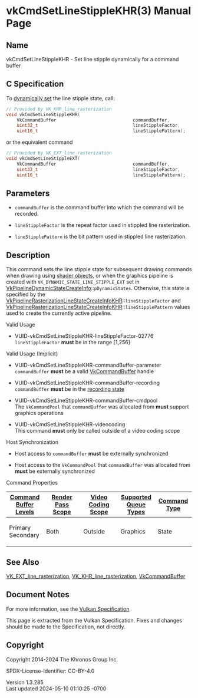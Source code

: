 # vkCmdSetLineStippleKHR(3) Manual Page

## Name

vkCmdSetLineStippleKHR - Set line stipple dynamically for a command
buffer



## <a href="#_c_specification" class="anchor"></a>C Specification

To <a
href="https://registry.khronos.org/vulkan/specs/1.3-extensions/html/vkspec.html#pipelines-dynamic-state"
target="_blank" rel="noopener">dynamically set</a> the line stipple
state, call:

``` c
// Provided by VK_KHR_line_rasterization
void vkCmdSetLineStippleKHR(
    VkCommandBuffer                             commandBuffer,
    uint32_t                                    lineStippleFactor,
    uint16_t                                    lineStipplePattern);
```

or the equivalent command

``` c
// Provided by VK_EXT_line_rasterization
void vkCmdSetLineStippleEXT(
    VkCommandBuffer                             commandBuffer,
    uint32_t                                    lineStippleFactor,
    uint16_t                                    lineStipplePattern);
```

## <a href="#_parameters" class="anchor"></a>Parameters

- `commandBuffer` is the command buffer into which the command will be
  recorded.

- `lineStippleFactor` is the repeat factor used in stippled line
  rasterization.

- `lineStipplePattern` is the bit pattern used in stippled line
  rasterization.

## <a href="#_description" class="anchor"></a>Description

This command sets the line stipple state for subsequent drawing commands
when drawing using <a
href="https://registry.khronos.org/vulkan/specs/1.3-extensions/html/vkspec.html#shaders-objects"
target="_blank" rel="noopener">shader objects</a>, or when the graphics
pipeline is created with `VK_DYNAMIC_STATE_LINE_STIPPLE_EXT` set in
[VkPipelineDynamicStateCreateInfo](https://registry.khronos.org/vulkan/specs/1.3-extensions/man/html/VkPipelineDynamicStateCreateInfo.html)::`pDynamicStates`.
Otherwise, this state is specified by the
[VkPipelineRasterizationLineStateCreateInfoKHR](https://registry.khronos.org/vulkan/specs/1.3-extensions/man/html/VkPipelineRasterizationLineStateCreateInfoKHR.html)::`lineStippleFactor`
and
[VkPipelineRasterizationLineStateCreateInfoKHR](https://registry.khronos.org/vulkan/specs/1.3-extensions/man/html/VkPipelineRasterizationLineStateCreateInfoKHR.html)::`lineStipplePattern`
values used to create the currently active pipeline.

Valid Usage

- <a href="#VUID-vkCmdSetLineStippleKHR-lineStippleFactor-02776"
  id="VUID-vkCmdSetLineStippleKHR-lineStippleFactor-02776"></a>
  VUID-vkCmdSetLineStippleKHR-lineStippleFactor-02776  
  `lineStippleFactor` **must** be in the range \[1,256\]

Valid Usage (Implicit)

- <a href="#VUID-vkCmdSetLineStippleKHR-commandBuffer-parameter"
  id="VUID-vkCmdSetLineStippleKHR-commandBuffer-parameter"></a>
  VUID-vkCmdSetLineStippleKHR-commandBuffer-parameter  
  `commandBuffer` **must** be a valid
  [VkCommandBuffer](https://registry.khronos.org/vulkan/specs/1.3-extensions/man/html/VkCommandBuffer.html) handle

- <a href="#VUID-vkCmdSetLineStippleKHR-commandBuffer-recording"
  id="VUID-vkCmdSetLineStippleKHR-commandBuffer-recording"></a>
  VUID-vkCmdSetLineStippleKHR-commandBuffer-recording  
  `commandBuffer` **must** be in the [recording
  state](#commandbuffers-lifecycle)

- <a href="#VUID-vkCmdSetLineStippleKHR-commandBuffer-cmdpool"
  id="VUID-vkCmdSetLineStippleKHR-commandBuffer-cmdpool"></a>
  VUID-vkCmdSetLineStippleKHR-commandBuffer-cmdpool  
  The `VkCommandPool` that `commandBuffer` was allocated from **must**
  support graphics operations

- <a href="#VUID-vkCmdSetLineStippleKHR-videocoding"
  id="VUID-vkCmdSetLineStippleKHR-videocoding"></a>
  VUID-vkCmdSetLineStippleKHR-videocoding  
  This command **must** only be called outside of a video coding scope

Host Synchronization

- Host access to `commandBuffer` **must** be externally synchronized

- Host access to the `VkCommandPool` that `commandBuffer` was allocated
  from **must** be externally synchronized

Command Properties

<table class="tableblock frame-all grid-all stretch">
<colgroup>
<col style="width: 20%" />
<col style="width: 20%" />
<col style="width: 20%" />
<col style="width: 20%" />
<col style="width: 20%" />
</colgroup>
<thead>
<tr class="header">
<th class="tableblock halign-left valign-top"><a
href="#VkCommandBufferLevel">Command Buffer Levels</a></th>
<th class="tableblock halign-left valign-top"><a
href="#vkCmdBeginRenderPass">Render Pass Scope</a></th>
<th class="tableblock halign-left valign-top"><a
href="#vkCmdBeginVideoCodingKHR">Video Coding Scope</a></th>
<th class="tableblock halign-left valign-top"><a
href="#VkQueueFlagBits">Supported Queue Types</a></th>
<th class="tableblock halign-left valign-top"><a
href="#fundamentals-queueoperation-command-types">Command Type</a></th>
</tr>
</thead>
<tbody>
<tr class="odd">
<td class="tableblock halign-left valign-top"><p>Primary<br />
Secondary</p></td>
<td class="tableblock halign-left valign-top"><p>Both</p></td>
<td class="tableblock halign-left valign-top"><p>Outside</p></td>
<td class="tableblock halign-left valign-top"><p>Graphics</p></td>
<td class="tableblock halign-left valign-top"><p>State</p></td>
</tr>
</tbody>
</table>

## <a href="#_see_also" class="anchor"></a>See Also

[VK_EXT_line_rasterization](https://registry.khronos.org/vulkan/specs/1.3-extensions/man/html/VK_EXT_line_rasterization.html),
[VK_KHR_line_rasterization](https://registry.khronos.org/vulkan/specs/1.3-extensions/man/html/VK_KHR_line_rasterization.html),
[VkCommandBuffer](https://registry.khronos.org/vulkan/specs/1.3-extensions/man/html/VkCommandBuffer.html)

## <a href="#_document_notes" class="anchor"></a>Document Notes

For more information, see the <a
href="https://registry.khronos.org/vulkan/specs/1.3-extensions/html/vkspec.html#vkCmdSetLineStippleKHR"
target="_blank" rel="noopener">Vulkan Specification</a>

This page is extracted from the Vulkan Specification. Fixes and changes
should be made to the Specification, not directly.

## <a href="#_copyright" class="anchor"></a>Copyright

Copyright 2014-2024 The Khronos Group Inc.

SPDX-License-Identifier: CC-BY-4.0

Version 1.3.285  
Last updated 2024-05-10 01:10:25 -0700

